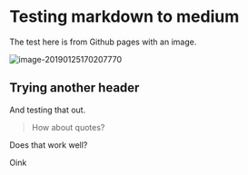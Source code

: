 # Testing markdown to medium

The test here is from Github pages with an image.

![image-20190125170207770](https://github.com/geetduggal/notes/tree/0ab8ff3c31fae32a5ef500d572c5f87a63abe943/image-20190125170207770.png)

## Trying another header

And testing that out.

> How about quotes?

Does that work well?

Oink

